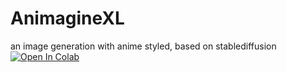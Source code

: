 # AnimagineXL
an image generation with anime styled, based on stablediffusion
[![Open In Colab](https://colab.research.google.com/assets/colab-badge.svg)]([https://colab.research.google.com/github/username/repository-name/blob/main/path_to_notebook/notebook.ipynb](https://colab.research.google.com/github/Dlcuy22/AnimagineXL/blob/main/AnimemagineXL_ImageGeneration.ipynb))
